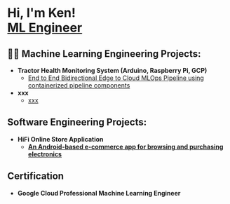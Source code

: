 <h1>Hi, I'm Ken! <br/><a href="https://github.com/Ken-05">ML Engineer</a></h1>

<h2>👨‍💻 Machine Learning Engineering Projects:</h2>

- <b>Tractor Health Monitoring System (Arduino, Raspberry Pi, GCP)</b>
  - [End to End Bidirectional Edge to Cloud MLOps Pipeline using containerized pipeline components](https://github.com/Ken-05/thms)
- <b>xxx</b>
  - [xxx](https://github.com/Ken-05/thms) <b>

<h2>Software Engineering Projects:</h2>

- <b>HiFi Online Store Application</b>
  - [An Android-based e-commerce app for browsing and purchasing electronics](https://github.com/Ken-05/HiFi-Online-Store-App)


<h2>Certification</h2>

- Google Cloud Professional Machine Learning Engineer
  




<!--
**Ken-05/Ken-05** is a ✨ _special_ ✨ repository because its `README.md` (this file) appears on your GitHub profile.

Here are some ideas to get you started:

- 🔭 I’m currently working on ...
- 🌱 I’m currently learning ...
- 👯 I’m looking to collaborate on ...
- 🤔 I’m looking for help with ...
- 💬 Ask me about ...
- 📫 How to reach me: ...
- 😄 Pronouns: ...
- ⚡ Fun fact: ...
-->
